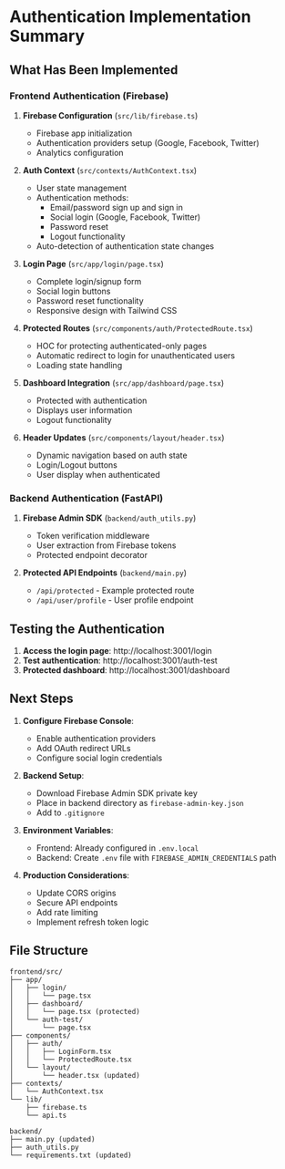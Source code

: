 # Authentication Implementation Summary

## What Has Been Implemented

### Frontend Authentication (Firebase)

1. **Firebase Configuration** (`src/lib/firebase.ts`)
   - Firebase app initialization
   - Authentication providers setup (Google, Facebook, Twitter)
   - Analytics configuration

2. **Auth Context** (`src/contexts/AuthContext.tsx`)
   - User state management
   - Authentication methods:
     - Email/password sign up and sign in
     - Social login (Google, Facebook, Twitter)
     - Password reset
     - Logout functionality
   - Auto-detection of authentication state changes

3. **Login Page** (`src/app/login/page.tsx`)
   - Complete login/signup form
   - Social login buttons
   - Password reset functionality
   - Responsive design with Tailwind CSS

4. **Protected Routes** (`src/components/auth/ProtectedRoute.tsx`)
   - HOC for protecting authenticated-only pages
   - Automatic redirect to login for unauthenticated users
   - Loading state handling

5. **Dashboard Integration** (`src/app/dashboard/page.tsx`)
   - Protected with authentication
   - Displays user information
   - Logout functionality

6. **Header Updates** (`src/components/layout/header.tsx`)
   - Dynamic navigation based on auth state
   - Login/Logout buttons
   - User display when authenticated

### Backend Authentication (FastAPI)

1. **Firebase Admin SDK** (`backend/auth_utils.py`)
   - Token verification middleware
   - User extraction from Firebase tokens
   - Protected endpoint decorator

2. **Protected API Endpoints** (`backend/main.py`)
   - `/api/protected` - Example protected route
   - `/api/user/profile` - User profile endpoint

## Testing the Authentication

1. **Access the login page**: http://localhost:3001/login
2. **Test authentication**: http://localhost:3001/auth-test
3. **Protected dashboard**: http://localhost:3001/dashboard

## Next Steps

1. **Configure Firebase Console**:
   - Enable authentication providers
   - Add OAuth redirect URLs
   - Configure social login credentials

2. **Backend Setup**:
   - Download Firebase Admin SDK private key
   - Place in backend directory as `firebase-admin-key.json`
   - Add to `.gitignore`

3. **Environment Variables**:
   - Frontend: Already configured in `.env.local`
   - Backend: Create `.env` file with `FIREBASE_ADMIN_CREDENTIALS` path

4. **Production Considerations**:
   - Update CORS origins
   - Secure API endpoints
   - Add rate limiting
   - Implement refresh token logic

## File Structure

```
frontend/src/
├── app/
│   ├── login/
│   │   └── page.tsx
│   ├── dashboard/
│   │   └── page.tsx (protected)
│   └── auth-test/
│       └── page.tsx
├── components/
│   ├── auth/
│   │   ├── LoginForm.tsx
│   │   └── ProtectedRoute.tsx
│   └── layout/
│       └── header.tsx (updated)
├── contexts/
│   └── AuthContext.tsx
└── lib/
    ├── firebase.ts
    └── api.ts

backend/
├── main.py (updated)
├── auth_utils.py
└── requirements.txt (updated)
```